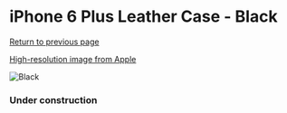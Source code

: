 # iPhone 6 Plus Leather Case - Black

[Return to previous page](/iphone_6)

[High-resolution image from Apple](https://store.storeimages.cdn-apple.com/8756/as-images.apple.com/is/MGQX2?wid=4500&hei=4500&fmt=png)

<div style="width: 384px"><img src="/everysource/MGQX2.png" alt="Black"></div>

### Under construction
